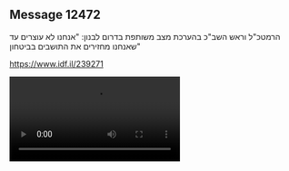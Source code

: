## Message 12472

הרמטכ"ל וראש השב"כ בהערכת מצב משותפת בדרום לבנון:
"אנחנו לא עוצרים עד שאנחנו מחזירים את התושבים בביטחון"

 https://www.idf.il/239271

![Video](https://data.iron-swords.co.il/2024/October/11/https://data.iron-swords.co.il/2024/October/11/12472/12472_media.mp4)
